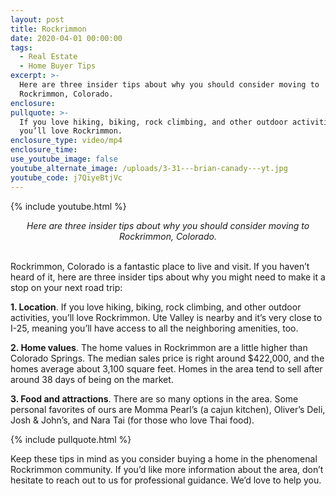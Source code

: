 ```yaml
---
layout: post
title: Rockrimmon
date: 2020-04-01 00:00:00
tags:
  - Real Estate
  - Home Buyer Tips
excerpt: >-
  Here are three insider tips about why you should consider moving to
  Rockrimmon, Colorado.
enclosure:
pullquote: >-
  If you love hiking, biking, rock climbing, and other outdoor activities,
  you’ll love Rockrimmon.
enclosure_type: video/mp4
enclosure_time:
use_youtube_image: false
youtube_alternate_image: /uploads/3-31---brian-canady---yt.jpg
youtube_code: j7QiyeBtjVc
---
```


{% include youtube.html %}

<center><em>Here are three insider tips about why you should consider moving to Rockrimmon, Colorado.</em></center>

<br>Rockrimmon, Colorado is a fantastic place to live and visit. If you haven’t heard of it, here are three insider tips about why you might need to make it a stop on your next road trip:

**1\. Location**. If you love hiking, biking, rock climbing, and other outdoor activities, you’ll love Rockrimmon. Ute Valley is nearby and it’s very close to I-25, meaning you’ll have access to all the neighboring amenities, too.

**2\. Home values**. The home values in Rockrimmon are a little higher than Colorado Springs. The median sales price is right around $422,000, and the homes average about 3,100 square feet. Homes in the area tend to sell after around 38 days of being on the market.

**3\. Food and attractions**. There are so many options in the area. Some personal favorites of ours are Momma Pearl’s (a cajun kitchen), Oliver’s Deli, Josh & John’s, and Nara Tai (for those who love Thai food).

{% include pullquote.html %}

Keep these tips in mind as you consider buying a home in the phenomenal Rockrimmon community. If you’d like more information about the area, don’t hesitate to reach out to us for professional guidance. We’d love to help you.